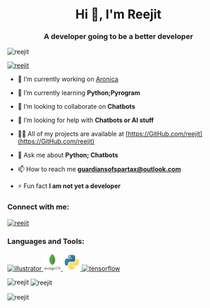 <h1 align="center">Hi 👋, I'm Reejit</h1>
<h3 align="center">A developer going to be a better developer</h3>

<p align="left"> <img src="https://komarev.com/ghpvc/?username=reejit&label=Profile%20views&color=0e75b6&style=flat" alt="reejit" /> </p>

<p align="left"> <a href="https://github.com/ryo-ma/github-profile-trophy"><img src="https://github-profile-trophy.vercel.app/?username=reejit" alt="reejit" /></a> </p>

- 🔭 I’m currently working on [Aronica](https://telegram.me/aronica_bot)

- 🌱 I’m currently learning **Python;Pyrogram**

- 👯 I’m looking to collaborate on **Chatbots**

- 🤝 I’m looking for help with **Chatbots or AI stuff**

- 👨‍💻 All of my projects are available at [https://GitHub.com/reejit](https://GitHub.com/reejit)

- 💬 Ask me about **Python; Chatbots**

- 📫 How to reach me **guardiansofspartax@outlook.com**

- ⚡ Fun fact **I am not yet a developer**

<h3 align="left">Connect with me:</h3>
<p align="left">
<a href="https://stackoverflow.com/users/reejit" target="blank"><img align="center" src="https://cdn.jsdelivr.net/npm/simple-icons@3.0.1/icons/stackoverflow.svg" alt="reejit" height="30" width="40" /></a>
</p>

<h3 align="left">Languages and Tools:</h3>
<p align="left"> <a href="https://www.adobe.com/in/products/illustrator.html" target="_blank"> <img src="https://www.vectorlogo.zone/logos/adobe_illustrator/adobe_illustrator-icon.svg" alt="illustrator" width="40" height="40"/> </a> <a href="https://www.mongodb.com/" target="_blank"> <img src="https://raw.githubusercontent.com/devicons/devicon/master/icons/mongodb/mongodb-original-wordmark.svg" alt="mongodb" width="40" height="40"/> </a> <a href="https://www.python.org" target="_blank"> <img src="https://raw.githubusercontent.com/devicons/devicon/master/icons/python/python-original.svg" alt="python" width="40" height="40"/> </a> <a href="https://www.tensorflow.org" target="_blank"> <img src="https://www.vectorlogo.zone/logos/tensorflow/tensorflow-icon.svg" alt="tensorflow" width="40" height="40"/> </a> </p>

<p><img align="left" src="https://github-readme-stats.vercel.app/api/top-langs?username=reejit&show_icons=true&locale=en&layout=compact" alt="reejit" /></p>

<p>&nbsp;<img align="center" src="https://github-readme-stats.vercel.app/api?username=reejit&show_icons=true&locale=en" alt="reejit" /></p>

<p><img align="center" src="https://github-readme-streak-stats.herokuapp.com/?user=reejit&" alt="reejit" /></p>
